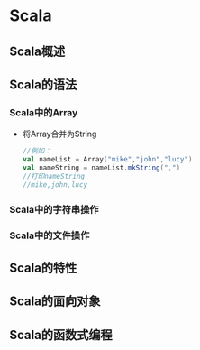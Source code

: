 # Scala



## Scala概述

## Scala的语法

### Scala中的Array

- 将Array合并为String

  ```scala
  //例如：
  val nameList = Array("mike","john","lucy")
  val nameString = nameList.mkString(",")
  //打印nameString
  //mike,john,lucy
  ```


### Scala中的字符串操作

### Scala中的文件操作

## Scala的特性

## Scala的面向对象

## Scala的函数式编程

